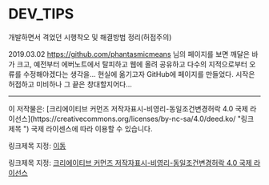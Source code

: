 # DEV_TIPS
개발하면서 격었던 시행착오 및 해결방법 정리(허접주의)

2019.03.02 https://github.com/phantasmicmeans 님의 페이지를 보면 깨달은 바가 크고, 
예전부터 에버노트에서 탈피하고 웹에 올려 공유하고 다수의 지적으로부터 오류를 수정해야겠다는 생각을... 현실에 옮기고자 GitHub에 페이지를 만들었다.
시작은 허접하고 미비하나 그 끝은 창대할지어다...

<hr>
이 저작물은: [크리에이티브 커먼즈 저작자표시-비영리-동일조건변경허락 4.0 국제 라이선스](https://creativecommons.org/licenses/by-nc-sa/4.0/deed.ko/ "링크 제목 ")
국제 라이센스에 따라 이용할 수 있습니다.

링크제목 지정: [이동](https://github.com/jukyellow/MSAP_DOC/ "링크 제목 ")

링크제목 지정: [크리에이티브 커먼즈 저작자표시-비영리-동일조건변경허락 4.0 국제 라이선스](https://creativecommons.org/licenses/by-nc-sa/4.0/deed.ko/ "링크 제목 ")
